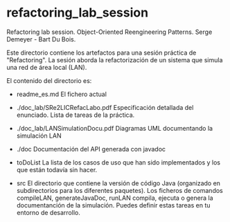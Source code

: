 refactoring_lab_session
========================

Refactoring lab session. Object-Oriented Reengineering Patterns. Serge Demeyer - Bart Du Bois.

Este directorio contiene los artefactos para una sesión práctica de "Refactoring".
La sesión aborda la refactorización de un sistema que simula una red de área local (LAN).

El contenido del directorio es:

* readme_es.md
  El fichero actual
  
* ./doc_lab/SRe2LICRefacLabo.pdf
  Especificación detallada del enunciado. Lista de tareas  de la práctica.
  
* ./doc_lab/LANSimulationDocu.pdf
  Diagramas  UML documentando la simulación LAN

* ./doc
  Documentación del API  generada con javadoc 
  
* toDoList
  La lista de los casos de uso que han sido implementados y los que están todavía sin hacer.
* src
  El directorio que contiene la versión de código Java (organizado en subdirectorios para los diferentes paquetes).
  Los ficheros de comandos compileLAN, generateJavaDoc, runLAN compila, ejecuta o genera la documentanción de la simulación.
  Puedes definir estas tareas en tu entorno de desarrollo. 
